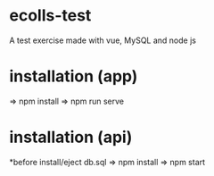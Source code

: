 # ecolls-test
A test exercise made with vue, MySQL and node js
# installation (app)
=> npm install
=> npm run serve
# installation (api)
 *before install/eject db.sql
=> npm install
=> npm start
